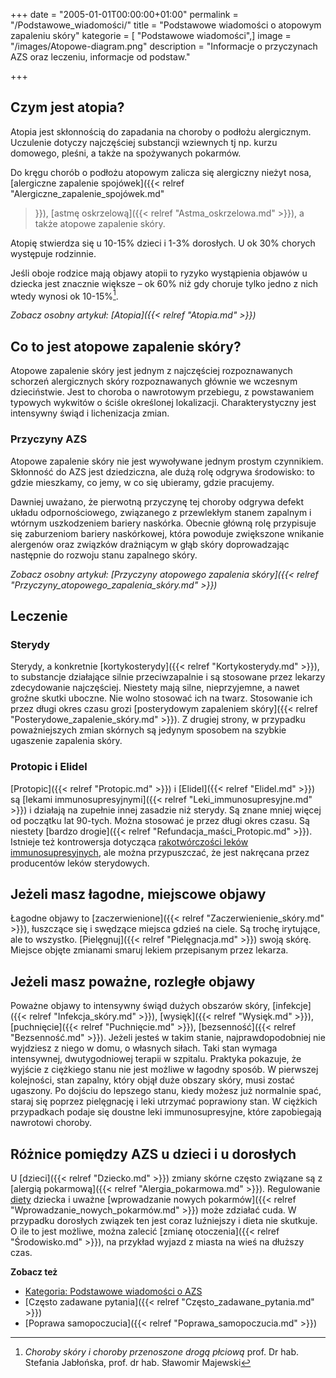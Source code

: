 +++
date = "2005-01-01T00:00:00+01:00"
permalink = "/Podstawowe_wiadomości/"
title = "Podstawowe wiadomości o atopowym zapaleniu skóry"
kategorie = [ "Podstawowe wiadomości",]
image = "/images/Atopowe-diagram.png"
description = "Informacje o przyczynach AZS oraz leczeniu, informacje od podstaw."

+++
## Czym jest atopia?

Atopia jest skłonnością do zapadania na choroby o podłożu alergicznym.
Uczulenie dotyczy najczęściej substancji wziewnych tj np. kurzu domowego,
pleśni, a także na spożywanych pokarmów.

Do kręgu chorób o podłożu atopowym zalicza się alergiczny nieżyt nosa,
[alergiczne zapalenie spojówek]({{< relref "Alergiczne_zapalenie_spojówek.md"
>}}), [astmę oskrzelową]({{< relref "Astma_oskrzelowa.md" >}}), a także atopowe
zapalenie skóry.

Atopię stwierdza się u 10-15% dzieci i 1-3% dorosłych. U ok 30% chorych
występuje rodzinnie.

Jeśli oboje rodzice mają objawy atopii to ryzyko wystąpienia objawów u dziecka
jest znacznie większe – ok 60% niż gdy choruje tylko jedno z nich wtedy wynosi
ok 10-15%[^1].

*Zobacz osobny artykuł: [Atopia]({{< relref "Atopia.md" >}})*

## Co to jest atopowe zapalenie skóry?

Atopowe zapalenie skóry jest jednym z najczęściej rozpoznawanych schorzeń
alergicznych skóry rozpoznawanych głównie we wczesnym dzieciństwie. Jest to
choroba o nawrotowym przebiegu, z powstawaniem typowych wykwitów o ściśle
określonej lokalizacji. Charakterystyczny jest intensywny świąd i lichenizacja
zmian.

### Przyczyny AZS

Atopowe zapalenie skóry nie jest wywoływane jednym prostym czynnikiem.
Skłonność do AZS jest dziedziczna, ale dużą rolę odgrywa środowisko: to gdzie
mieszkamy, co jemy, w co się ubieramy, gdzie pracujemy.

Dawniej uważano, że pierwotną przyczynę tej choroby odgrywa defekt układu
odpornościowego, związanego z przewlekłym stanem zapalnym i wtórnym uszkodzeniem
bariery naskórka. Obecnie główną rolę przypisuje się zaburzeniom bariery
naskórkowej, która powoduje zwiększone wnikanie alergenów oraz związków
drażniącym w głąb skóry doprowadzając następnie do rozwoju stanu zapalnego
skóry.

*Zobacz osobny artykuł: [Przyczyny atopowego zapalenia skóry]({{< relref
"Przyczyny_atopowego_zapalenia_skóry.md" >}})*

## Leczenie

### Sterydy

Sterydy, a konkretnie [kortykosterydy]({{< relref "Kortykosterydy.md" >}}), to substancje
działające silnie przeciwzapalnie i są stosowane przez lekarzy zdecydowanie
najczęściej. Niestety mają silne, nieprzyjemne, a nawet groźne skutki uboczne.
Nie wolno stosować ich na twarz. Stosowanie ich przez długi okres czasu grozi
[posterydowym zapaleniem skóry]({{< relref "Posterydowe_zapalenie_skóry.md" >}}). Z
drugiej strony, w przypadku poważniejszych zmian skórnych są jedynym sposobem na
szybkie ugaszenie zapalenia skóry.

### Protopic i Elidel

[Protopic]({{< relref "Protopic.md" >}}) i [Elidel]({{< relref "Elidel.md" >}})
są [lekami immunosupresyjnymi]({{< relref "Leki_immunosupresyjne.md" >}}) i
działają na zupełnie innej zasadzie niż sterydy. Są znane mniej więcej od
początku lat 90-tych. Można stosować je przez długi okres czasu. Są niestety
[bardzo drogie]({{< relref "Refundacja_maści_Protopic.md" >}}).  Istnieje też
kontrowersja dotycząca [rakotwórczości leków
immunosupresyjnych](/Takrolimus#Obawy_co_do_rakotw.C3.B3rczo.C5.9Bci), ale można
przypuszczać, że jest nakręcana przez producentów leków sterydowych.

## Jeżeli masz łagodne, miejscowe objawy

Łagodne objawy to [zaczerwienione]({{< relref "Zaczerwienienie_skóry.md" >}}),
łuszczące się i swędzące miejsca gdzieś na ciele. Są trochę irytujące, ale to
wszystko. [Pielęgnuj]({{< relref "Pielęgnacja.md" >}}) swoją skórę. Miejsce
objęte zmianami smaruj lekiem przepisanym przez lekarza.

## Jeżeli masz poważne, rozległe objawy

Poważne objawy to intensywny świąd dużych obszarów skóry, [infekcje]({{< relref
"Infekcja_skóry.md" >}}), [wysięk]({{< relref "Wysięk.md" >}}), [puchnięcie]({{<
relref "Puchnięcie.md" >}}), [bezsenność]({{< relref "Bezsenność.md" >}}).
Jeżeli jesteś w takim stanie, najprawdopodobniej nie wyjdziesz z niego w domu, o
własnych siłach. Taki stan wymaga intensywnej, dwutygodniowej terapii w
szpitalu. Praktyka pokazuje, że wyjście z ciężkiego stanu nie jest możliwe w
łagodny sposób. W pierwszej kolejności, stan zapalny, który objął duże obszary
skóry, musi zostać ugaszony. Po dojściu do lepszego stanu, kiedy możesz już
normalnie spać, staraj się poprzez pielęgnację i leki utrzymać poprawiony stan.
W ciężkich przypadkach podaje się doustne leki immunosupresyjne, które
zapobiegają nawrotowi choroby.

## Różnice pomiędzy AZS u dzieci i u dorosłych

U [dzieci]({{< relref "Dziecko.md" >}}) zmiany skórne często związane są z
[alergią pokarmową]({{< relref "Alergia_pokarmowa.md" >}}). Regulowanie
[diety](/kategorie/diety/) dziecka i uważne [wprowadzanie
nowych pokarmów]({{< relref "Wprowadzanie_nowych_pokarmów.md" >}}) może
zdziałać cuda. W przypadku dorosłych związek ten jest coraz luźniejszy i dieta
nie skutkuje. O ile to jest możliwe, można zalecić [zmianę
otoczenia]({{< relref "Środowisko.md" >}}), na przykład wyjazd z miasta na wieś
na dłuższy czas.

**Zobacz też**

-   [Kategoria: Podstawowe wiadomości o AZS](/kategorie/podstawowe-wiadomości/)
-   [Często zadawane pytania]({{< relref "Często_zadawane_pytania.md" >}})
-   [Poprawa samopoczucia]({{< relref "Poprawa_samopoczucia.md" >}})

[^1]: *Choroby skóry i choroby przenoszone drogą płciową* prof. Dr hab. Stefania Jabłońska, prof. dr hab. Sławomir Majewski
